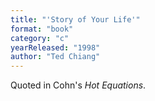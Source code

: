 ```yaml
---
title: "'Story of Your Life'"
format: "book"
category: "c"
yearReleased: "1998"
author: "Ted Chiang"
---
```

Quoted in Cohn's _Hot Equations_.

